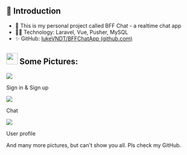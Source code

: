 <h2>👋 <strong>Introduction</strong></h2><ul><li>👋&nbsp;This is my personal project called BFF Chat - a realtime chat app</li><li>🧑‍💻&nbsp;Technology: Laravel, Vue, Pusher, MySQL</li><li>✨&nbsp;GitHub: <a href="https://github.com/lukeVNDT/BFFChatApp" rel="noopener noreferrer" target="_blank">lukeVNDT/BFFChatApp (github.com)</a></li></ul><h2><a href="https://camo.githubusercontent.com/d1bed10d8e2bbbffcf4bcdff891737b36b4654d112541102362e286c63e3b707/68747470733a2f2f696d672e69636f6e73382e636f6d2f656d6f6a692f34382f3030303030302f726f636b65742d656d6a692e706e67" rel="noopener noreferrer" target="_blank" style="background-color: var(--color-canvas-default); color: var(--color-accent-fg);"><strong><img src="https://camo.githubusercontent.com/d1bed10d8e2bbbffcf4bcdff891737b36b4654d112541102362e286c63e3b707/68747470733a2f2f696d672e69636f6e73382e636f6d2f656d6f6a692f34382f3030303030302f726f636b65742d656d6a692e706e67" height="30"></strong></a><strong>&nbsp;Some Pictures:</strong></h2>
<strong><img src="https://res.cloudinary.com/dtiazqxyd/image/upload/v1672645906/github/bffchat/t%E1%BA%A3i_xu%E1%BB%91ng_3_advyo4.png"></strong>
<p>Sign in & Sign up</p>
<strong><img src="https://res.cloudinary.com/dtiazqxyd/image/upload/v1676251723/github/bffchat/anhchatbffmoi_t5psve.png"></strong>
<p>Chat</p>
<strong><img src="https://res.cloudinary.com/dtiazqxyd/image/upload/v1676251722/github/bffchat/bffchatbanmoi_x6bgl2.png"></strong>
<p>User profile</p>
<p>And many more pictures, but can't show you all. Pls check my GitHub.</p>
